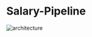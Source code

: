 # Salary-Pipeline
![architecture](https://user-images.githubusercontent.com/98634240/204114489-39c777d4-3ee7-4362-ae84-65b36aa84215.png)

